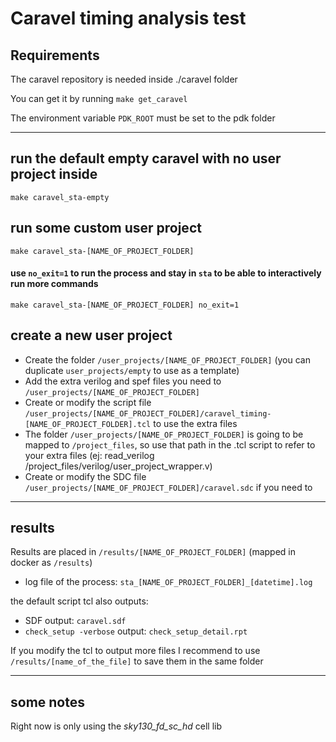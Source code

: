# Caravel timing analysis test 


## Requirements

The caravel repository is needed inside ./caravel folder

You can get it by running `make get_caravel`

The environment variable `PDK_ROOT` must be set to the pdk folder

---

## run the default empty caravel with no user project inside 
`make caravel_sta-empty`

## run some custom user project
`make caravel_sta-[NAME_OF_PROJECT_FOLDER]`

#### use `no_exit=1` to run the process and stay in `sta` to be able to interactively run more commands
`make caravel_sta-[NAME_OF_PROJECT_FOLDER] no_exit=1`

## create a new user project
- Create the folder `/user_projects/[NAME_OF_PROJECT_FOLDER]` (you can duplicate `user_projects/empty` to use as a template)
- Add the extra verilog and spef files you need to `/user_projects/[NAME_OF_PROJECT_FOLDER]`
- Create or modify the script file `/user_projects/[NAME_OF_PROJECT_FOLDER]/caravel_timing-[NAME_OF_PROJECT_FOLDER].tcl` to use the extra files
- The folder `/user_projects/[NAME_OF_PROJECT_FOLDER]` is going to be mapped to `/project_files`, so use that path in the .tcl script to refer to your extra files (ej: read_verilog /project_files/verilog/user_project_wrapper.v)
- Create or modify the SDC file `/user_projects/[NAME_OF_PROJECT_FOLDER]/caravel.sdc` if you need to

---

## results

Results are placed in `/results/[NAME_OF_PROJECT_FOLDER]` (mapped in docker as  `/results`)

- log file of the process: `sta_[NAME_OF_PROJECT_FOLDER]_[datetime].log`

the default script tcl also outputs:
- SDF output: `caravel.sdf` 
- `check_setup -verbose` output: `check_setup_detail.rpt`

If you modify the tcl to output more files I recommend to use `/results/[name_of_the_file]` to save them in the same folder


---

## some notes

Right now is only using the *sky130_fd_sc_hd* cell lib


